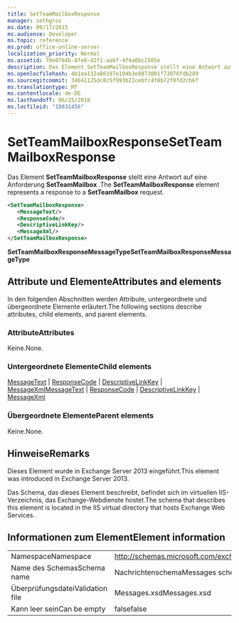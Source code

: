 ```yaml
---
title: SetTeamMailboxResponse
manager: sethgros
ms.date: 09/17/2015
ms.audience: Developer
ms.topic: reference
ms.prod: office-online-server
localization_priority: Normal
ms.assetid: 78e0784b-8fe8-42f1-aa6f-4f4a0bc2505e
description: Das Element SetTeamMailboxResponse stellt eine Antwort auf eine Anforderung SetTeamMailbox.
ms.openlocfilehash: 4b1ea132a86197e104b3e8873801f73876fdb289
ms.sourcegitcommit: 34041125dc8c5f993b21cebfc4f8b72f0fd2cb6f
ms.translationtype: MT
ms.contentlocale: de-DE
ms.lasthandoff: 06/25/2018
ms.locfileid: "19831456"
---
```

# <a name="setteammailboxresponse"></a><span data-ttu-id="1366d-103">SetTeamMailboxResponse</span><span class="sxs-lookup"><span data-stu-id="1366d-103">SetTeamMailboxResponse</span></span>

<span data-ttu-id="1366d-104">Das Element **SetTeamMailboxResponse** stellt eine Antwort auf eine Anforderung **SetTeamMailbox** .</span><span class="sxs-lookup"><span data-stu-id="1366d-104">The **SetTeamMailboxResponse** element represents a response to a **SetTeamMailbox** request.</span></span> 
  
```XML
<SetTeamMailboxResponse>
   <MessageText/>
   <ResponseCode/>
   <DescriptiveLinkKey/>
   <MessageXml/>
</SetTeamMailboxResponse>
```

 <span data-ttu-id="1366d-105">**SetTeamMailboxResponseMessageType**</span><span class="sxs-lookup"><span data-stu-id="1366d-105">**SetTeamMailboxResponseMessageType**</span></span>
## <a name="attributes-and-elements"></a><span data-ttu-id="1366d-106">Attribute und Elemente</span><span class="sxs-lookup"><span data-stu-id="1366d-106">Attributes and elements</span></span>

<span data-ttu-id="1366d-107">In den folgenden Abschnitten werden Attribute, untergeordnete und übergeordnete Elemente erläutert.</span><span class="sxs-lookup"><span data-stu-id="1366d-107">The following sections describe attributes, child elements, and parent elements.</span></span>
  
### <a name="attributes"></a><span data-ttu-id="1366d-108">Attribute</span><span class="sxs-lookup"><span data-stu-id="1366d-108">Attributes</span></span>

<span data-ttu-id="1366d-109">Keine.</span><span class="sxs-lookup"><span data-stu-id="1366d-109">None.</span></span>
  
### <a name="child-elements"></a><span data-ttu-id="1366d-110">Untergeordnete Elemente</span><span class="sxs-lookup"><span data-stu-id="1366d-110">Child elements</span></span>

<span data-ttu-id="1366d-111">[MessageText](messagetext.md) | [ResponseCode](responsecode.md) | [DescriptiveLinkKey](descriptivelinkkey.md) | [MessageXml](messagexml.md)</span><span class="sxs-lookup"><span data-stu-id="1366d-111">[MessageText](messagetext.md) | [ResponseCode](responsecode.md) | [DescriptiveLinkKey](descriptivelinkkey.md) | [MessageXml](messagexml.md)</span></span>
  
### <a name="parent-elements"></a><span data-ttu-id="1366d-112">Übergeordnete Elemente</span><span class="sxs-lookup"><span data-stu-id="1366d-112">Parent elements</span></span>

<span data-ttu-id="1366d-113">Keine.</span><span class="sxs-lookup"><span data-stu-id="1366d-113">None.</span></span>
  
## <a name="remarks"></a><span data-ttu-id="1366d-114">Hinweise</span><span class="sxs-lookup"><span data-stu-id="1366d-114">Remarks</span></span>

<span data-ttu-id="1366d-115">Dieses Element wurde in Exchange Server 2013 eingeführt.</span><span class="sxs-lookup"><span data-stu-id="1366d-115">This element was introduced in Exchange Server 2013.</span></span>
  
<span data-ttu-id="1366d-116">Das Schema, das dieses Element beschreibt, befindet sich im virtuellen IIS-Verzeichnis, das Exchange-Webdienste hostet.</span><span class="sxs-lookup"><span data-stu-id="1366d-116">The schema that describes this element is located in the IIS virtual directory that hosts Exchange Web Services.</span></span>
  
## <a name="element-information"></a><span data-ttu-id="1366d-117">Informationen zum Element</span><span class="sxs-lookup"><span data-stu-id="1366d-117">Element information</span></span>

|||
|:-----|:-----|
|<span data-ttu-id="1366d-118">Namespace</span><span class="sxs-lookup"><span data-stu-id="1366d-118">Namespace</span></span>  <br/> |http://schemas.microsoft.com/exchange/services/2006/messages  <br/> |
|<span data-ttu-id="1366d-119">Name des Schemas</span><span class="sxs-lookup"><span data-stu-id="1366d-119">Schema name</span></span>  <br/> |<span data-ttu-id="1366d-120">Nachrichtenschema</span><span class="sxs-lookup"><span data-stu-id="1366d-120">Messages schema</span></span>  <br/> |
|<span data-ttu-id="1366d-121">Überprüfungsdatei</span><span class="sxs-lookup"><span data-stu-id="1366d-121">Validation file</span></span>  <br/> |<span data-ttu-id="1366d-122">Messages.xsd</span><span class="sxs-lookup"><span data-stu-id="1366d-122">Messages.xsd</span></span>  <br/> |
|<span data-ttu-id="1366d-123">Kann leer sein</span><span class="sxs-lookup"><span data-stu-id="1366d-123">Can be empty</span></span>  <br/> |<span data-ttu-id="1366d-124">false</span><span class="sxs-lookup"><span data-stu-id="1366d-124">false</span></span>  <br/> |
   

